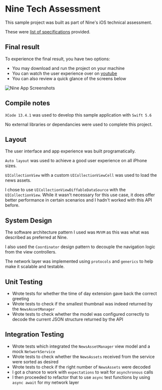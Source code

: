 # Nine Tech Assessment

This sample project was built as part of Nine's iOS technical assessment. 

These were [list of specifications](https://github.com/shawn-frank/nine-news-sample-app-iOS/blob/production/Task%20Description.md) provided.

## Final result

To experience the final result, you have two options:

* You may download and run the project on your machine
* You can watch the user experience over on [youtube](https://youtube.com/shorts/WNuTUOftBoo)
* You can also review a quick glance of the screens below

![Nine App Screenshots](https://user-images.githubusercontent.com/80219691/225531631-b6ad7b1a-6fe6-45f4-8267-83b1cf780746.png)

## Compile notes

`XCode 13.4.1` was used to develop this sample application with `Swift 5.6`

No external libraries or dependancies were used to complete this project.

## Layout

The user interface and app experience was built programatically. 

`Auto layout` was used to achieve a good user experience on all iPhone sizes.

`UICollectionView` with a custom `UICollectionViewCell` was used to load the news assets.

I chose to use `UICollectionViewDiffableDataSource` with the `UICollectionView`. 
While it wasn't necessary for this use case, it does offer better performance in certain scenarios and I hadn't worked with this API before.

## System Design

The software architecture pattern I used was `MVVM` as this was what was described as preferred at Nine.

I also used the `Coordinator` design pattern to decouple the navigation logic from the view controllers.

The network layer was implemented using `protocols` and `generics` to help make it scalable and testable.

## Unit Testing

* Wrote tests for whether the time of day extension gave back the correct greeting
* Wrote tests to check if the smallest thumbnail was indeed returned by the `NewsAssetManager`
* Wrote tests to check whether the model was configured correctly to decode the current JSON structure returned by the API

## Integration Testing

* Wrote tests which integrated the `NewsAssetManager` view model and a mock `NetworkService`
* Wrote tests to check whether the `NewsAssets` received from the service were sorted as desired
* Wrote tests to check if the right number of `NewsAssets` were decoded
* I got a chance to work with `expectations` to wait for `asynchronous` calls
* I then proceeded to refactor that to use `async` test functions by using `async await` for my network layer
